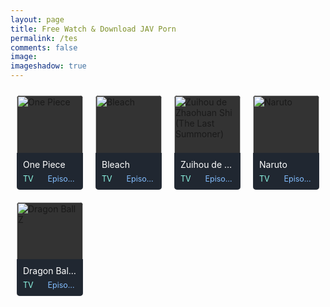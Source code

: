 ```yaml
---
layout: page
title: Free Watch & Download JAV Porn
permalink: /tes
comments: false
image: 
imageshadow: true
---
```

<style>
        .bs {
            float: left;
            width: 20%
        }

        .bs .bsx {
            overflow: hidden;
            margin: 7px;
            margin-bottom: 15px;
            transition: all .2s;
            -webkit-transition: all .2s;
            position: relative
        }

        .bs .bsx .limit {
            padding: 142% 0 0;
            position: relative;
            overflow: hidden;
            background: #333
        }

        .bs .bsx .limit .status {
            position: absolute;
            top: 7%;
            left: -34%;
            line-height: normal;
            color: #fff;
            text-transform: uppercase;
            z-index: 1;
            padding: 2px 0;
            font-size: 9px;
            width: 100%;
            text-align: center;
            background: #d33;
            -ms-transform: rotate(-45deg);
            -webkit-transform: rotate(-45deg);
            transform: rotate(-45deg)
        }

        .bs .bsx .limit .t {
            position: absolute;
            top: 0;
            z-index: 1;
            width: 100%;
            text-align: center;
            overflow: hidden
        }

        .bs .bsx .limit .b {
            position: absolute;
            bottom: -30px;
            color: #fff;
            z-index: 1;
            padding: 8px 0;
            width: 100%;
            text-align: center;
            background: rgba(34, 58, 101, .9);
            transition: all .2s;
            -webkit-transition: all .2s;
            -moz-transition: all .2s
        }

        .bs .bsx .limit img {
            width: 100%;
            height: auto;
            min-height: 120px;
            top: 0;
            position: absolute;
            transition: all .15s ease-out
        }

        .bs .bsx:hover .limit img {
            transform: scale(1.1);
            transition: all .15s ease-out
        }

        .bs .bsx .limit .t .type {
            margin-top: 5px;
            margin-left: 5px;
            font-size: 11px;
            padding: 1px 5px;
            border-radius: 1px;
            float: left;
            color: #eee;
            background: #673ab7
        }

        .bs .bsx .limit .t .ept {
            margin-top: 5px;
            margin-right: 5px;
            font-size: 11px;
            padding: 1px 5px;
            border-radius: 1px;
            float: right;
            color: #222;
            background: rgba(255, 255, 255, .9)
        }

        .bs .bsx .limit .t .type.TV {
            background: rgba(14, 175, 193, .8);
            color: #fff
        }

        .bs .bsx .limit .t .type.Movie {
            background: #218c4c
        }

        .bs .bsx .limit .t .type.OVA {
            background: #fb3a00
        }

        .bs .bsx .limit .b .bt {
            margin: 0 5px;
            font-family: Open Sans, sans-serif;
            font-size: 13px
        }

        .bs .bsx .limit .b .bt .tx {
            overflow: hidden;
            height: 36px;
            font-size: 12px
        }

        .bs .bsx .limit .b .bt .status {
            margin-top: 5px;
            overflow: hidden
        }

        .bs .bsx .limit .b .bt .status span {
            display: inline-block;
            color: #fff;
            background: #0c70de;
            padding: 2px 6px 2px 8px;
            border-radius: 2px;
            font-size: 12px
        }

        .bs .bsx:hover .limit .b {
            bottom: 0
        }

        .bs .bsx .limit .b .bt .tx b {
            font-weight: 400
        }

        .bs .bsx .limit .bt {
            position: absolute;
            bottom: 0;
            z-index: 1;
            width: 100%;
            color: #fff;
            font-size: 12.5px;
            overflow: hidden;
            background: linear-gradient(180deg, rgba(0, 0, 0, 0) 0%, rgba(0, 0, 0, .6) 30%, rgba(0, 0, 0, .8) 60%, rgba(0, 0, 0, .7) 100%);
            padding-bottom: 5px;
            padding-top: 12px
        }

        .bs .bsx .limit .bt span.epx {
            display: block;
            float: left;
            margin-left: 10px
        }

        .bs .bsx .limit .bt span.sb,
        .seventh .main-seven .limit .bt span.sb,
        .bxcl ul li .epl-sub .status,
        .meta .year .status,
        .bixbox.episodedl .epwrapper .epheader .entry-info .status {
            display: block;
            float: right;
            padding: 2px 5px;
            font-size: 12px;
            color: #111;
            margin-right: 5px;
            line-height: normal;
            border-radius: 3px;
            background: #ffa000
        }

        .bs .bsx .limit .bt span.sb.RAW,
        .seventh .main-seven .limit .bt span.sb.RAW,
        .bxcl ul li .epl-sub .status.RAW,
        .meta .year .status.RAW,
        .bixbox.episodedl .epwrapper .epheader .entry-info .status.RAW {
            background: rgba(14, 175, 193, .8);
            color: #fff
        }

        .bs .bsx .limit .bt span.sb.Dub,
        .seventh .main-seven .limit .bt span.sb.Dub,
        .bxcl ul li .epl-sub .status.Dub,
        .meta .year .status.Dub,
        .bixbox.episodedl .epwrapper .epheader .entry-info .status.Dub {
            background: #e32214;
            color: #fff
        }

        .bs .bsx .tt {
            height: 36px;
            overflow: hidden;
            font-size: .95em;
            margin: 8px 0;
            margin-bottom: 0;
            line-height: 1.25em;
            text-align: center
        }

        .bs .bsx .limit .ply {
            display: none;
            position: absolute;
            width: 100%;
            z-index: 1;
            height: 100%;
            top: 0;
            background: rgba(34, 58, 101, .7)
        }

        .bs .bsx .limit .ply .far {
            border-radius: 20%;
            -webkit-border-radius: 20%;
            -moz-border-radius: 20%;
            font-size: 45px;
            position: absolute;
            top: 50%;
            left: 50%;
            display: inline-block;
            text-align: center;
            line-height: 38px;
            margin-top: -20px;
            margin-left: -21px;
            speak: none;
            font-style: normal;
            font-weight: 400;
            font-variant: normal;
            text-transform: none;
            line-height: 1;
            -webkit-font-smoothing: antialiased;
            -moz-osx-font-smoothing: grayscale;
            color: #fff;
            line-height: 38px;
            transition: all .3s ease 0;
            -webkit-transition: all .3s ease 0;
            -moz-transition: all .3s ease 0
        }

        .bs .bsx:hover .limit .ply {
            display: block
        }

        .bs .bsx .limit .typez,
        .seventh .main-seven .limit .bt span.type,
        .stylesix .bsx .thumb .typez {
            position: absolute;
            top: 5px;
            right: 5px;
            font-size: 12px;
            padding: 2px 5px;
            line-height: normal;
            border-radius: 3px;
            z-index: 1;
            color: #fff;
            background: #333
        }

        .bs .bsx .limit .typez.TV,
        .seventh .main-seven .limit .bt span.type.TV,
        .stylesix .bsx .thumb .typez.TV {
            background: #0c70de
        }

        .bs .bsx .limit .typez.Movie,
        .seventh .main-seven .limit .bt span.type.Movie,
        .stylesix .bsx .thumb .typez.Movie {
            background: #9c27b0
        }

        .bs .bsx .limit .typez.Live,
        .seventh .main-seven .limit .bt span.type.Live,
        .stylesix .bsx .thumb .typez.Live {
            background: #ff5722
        }

        .bs .bsx .limit .typez.OVA,
        .seventh .main-seven .limit .bt span.type.OVA,
        .stylesix .bsx .thumb .typez.OVA {
            background: #2196f3
        }

        .bs .bsx .limit .typez.Special,
        .bs .bsx .limit .typez.ONA,
        .bs .bsx .limit .typez.BD,
        .bs .bsx .limit .typez.Music,
        .seventh .main-seven .limit .bt span.type.ONA,
        .seventh .main-seven .limit .bt span.type.BD,
        .seventh .main-seven .limit .bt span.type.Music,
        .stylesix .bsx .thumb .typez.Music {
            background: #f44336
        }

        .cts {
            font-size: 13px;
            line-height: 19px;
            overflow: hidden;
            height: 85px;
            overflow-y: scroll;
            padding: 5px;
            border: 1px solid #ddd
        }

        .cts p {
            margin: 0
        }

        .bs .bsx .tt h2,
        .bs.styletere .bsx .epdate h2 {
            font-size: .1px;
            margin: 0;
            height: 0;
            display: none
        }

        .bs.styletwo {
            width: 25%
        }

        .bs.styletwo .bsx .limit {
            padding: 65% 0 0;
            border-radius: 3px
        }

        .bs.styletere {
            width: 25%
        }

        .bs.styletere .bsx .limit {
            padding: 65% 0 0
        }

        .bs.styletere .tt {
            font-size: 13.5px;
            margin-bottom: 8px;
            height: auto;
            text-overflow: ellipsis;
            white-space: nowrap;
            overflow: hidden;
            font-weight: 500
        }

        .bs.styletere .bsx .epdate {
            font-size: 13px;
            margin-top: 7px;
            overflow: hidden
        }

        .bs.styletere .bsx .limit .typez {
            top: 5px;
            right: 5px;
            border-radius: 3px;
            padding: 3px 5px;
            line-height: 13px;
            font-size: 11px
        }

        .bs.styletere .bsx .limit .bt {
            background: 0 0;
            bottom: 5px;
            left: 5px
        }

        .bs.styletere .bsx .limit .bt span.sb {
            float: left;
            border-radius: 3px;
            padding: 3px 5px;
            line-height: 13px;
            font-size: 11px;
            text-transform: none
        }

        .bs.styletere .bsx .epdate .epx {
            float: left
        }

        .bs.styletere .bsx .epdate .datex {
            float: right;
            font-size: 11px;
            padding-top: 1px;
            color: #999
        }



	.text-center {
    text-align: center;
}
a.btn.btn-success.btn-lg {
    margin: 1rem auto;
    background: #0c70de !important;
    font-size: 1.5em;
    color: #fff;
    padding: 1rem 2rem;
    border-radius: 30px;
    position: relative;
    overflow: hidden;
    display: inline-block;
}
.row .col-md-8 {
    width: 66.66666667%;
		float: left;
}
.row .col-md-4 {
    float: left;
    width: 25%;
}
.col-md-3.col-sm-3{
    width: calc(25% - 14px);
    margin: 0 7px 14px;
    float: left;
    background: #2a2c31;
    border-radius: 0;
    position: relative;
}
.col-md-3.col-sm-3 article.article a img {
    width: 100%;
    height: 100%;
    max-height: 233px;
}
.content, .section .container-fluid {
    overflow: hidden;
    max-width: 1220px;
    margin: 0 auto;
    position: relative;
}
.row .wp-pagenavi {
    clear: both;
    text-align: center;
    margin: auto;
    padding: 30px 0;
}
span.current {
    width: 17px !important;
    height: 14px;
    color: black;
    background: #fff 5px;
    padding: 5px 10px;
    border-radius: 9px;
}
.col-md-3.col-sm-3 article.article {
    height: auto;
}
@media only screen and (max-width: 768px){
.row .col-md-8 {
    width: 100%;
}
.row .col-md-4 {
    width: 100%;
}
	.col-md-3.col-sm-3 {
    width: calc(50% - 14px);
}
.col-md-3.col-sm-3 article h4 {
    margin: 8px 0;
}

}

        .bs.styleegg {
            width: 25%
        }

        .bs.styleegg .bsx {
            border-radius: 5px;
            margin: 10px
        }

        .bs.styleegg .bsx .egghead {
            position: absolute;
            width: 100%;
            bottom: 0;
            background: rgba(31, 38, 49, .9);
            z-index: 1
        }

        .bs.styleegg .bsx .limit .bt {
            bottom: auto;
            background: 0 0;
            top: 0;
            padding-top: 7px
        }

        .bs.styleegg .bsx .tt {
            display: none
        }

        .bs.styleegg .bsx .egghead .eggtitle {
            color: #fff;
            margin: 10px;
            margin-bottom: 7px;
            text-overflow: ellipsis;
            overflow: hidden;
            white-space: nowrap;
            font-size: 14px
        }

        .bs.styleegg .bsx .egghead .eggmeta {
            display: flex;
            flex-wrap: nowrap;
            margin: 0 10px 10px
        }

        .bs.styleegg .bsx .egghead .eggmeta div {
            width: 85%;
            color: #fff;
            font-size: 12.5px;
            text-overflow: ellipsis;
            white-space: nowrap;
            overflow: hidden
        }

        .bs.styleegg .bsx .egghead .eggmeta .eggepisode {
            text-align: right;
            color: #82bdff;
            width: 100%
        }

        .bs.styleegg .bsx .egghead .eggmeta .eggtype.Movie {
            color: #e093ff
        }

        .bs.styleegg .bsx .egghead .eggmeta .eggtype.TV {
            color: #8ffae6
        }

        .bs.styleegg .bsx .egghead .eggmeta .eggtype.OVA,
        .bs.styleegg .bsx .egghead .eggmeta .eggtype.ONA {
            color: #ffb16e
        }

        .bs.styleegg .bsx .egghead .eggmeta .eggtype.Live,
        .bs.styleegg .bsx .egghead .eggmeta .eggtype.Music {
            color: #d2bdfc
        }

        .bs.styleegg .bsx .egghead .eggmeta .eggtype.Special {
            color: #3effed
        }

        .bs.styleegg .bsx .egghead .eggmeta .eggtype.BD {
            color: #89beff
        }
</style>

<article class="bs styleegg" itemscope="itemscope" itemtype="http://schema.org/CreativeWork">
    <div class="bsx"> <a href="https://oploverz.to/movie/one-piece-gfqsgfllib/" itemprop="url" class="tip" rel="725" data-hasqtip="0" oldtitle="One Piece Episode 1013 Subtitle Indonesia" title="">
            <div class="limit">
                <div class="hotbadge"><i class="fas fa-fire-alt"></i></div>
                <div class="bt"></div>
                <div class="ply"><i class="far fa-play-circle"></i></div>
                <div class="egghead">
                    <div class="eggtitle">One Piece</div>
                    <div class="eggmeta">
                        <div class="eggtype TV">TV</div>
                        <div class="eggepisode">Episode 990</div>
                    </div>
                </div> <img src="https://upload.oploverz.to/one-piece.jpg" class="ts-post-image wp-post-image attachment-medium_large size-medium_large" loading="lazy" itemprop="image" title="One Piece" width="247" height="350">
            </div>
        </a></div>
</article><article class="bs styleegg" itemscope="itemscope" itemtype="http://schema.org/CreativeWork">
    <div class="bsx"> <a href="https://oploverz.to/movie/bleach-l23txbvc6g/" itemprop="url" class="tip" rel="725" data-hasqtip="0" oldtitle="One Piece Episode 1013 Subtitle Indonesia" title="">
            <div class="limit">
                <div class="hotbadge"><i class="fas fa-fire-alt"></i></div>
                <div class="bt"></div>
                <div class="ply"><i class="far fa-play-circle"></i></div>
                <div class="egghead">
                    <div class="eggtitle">Bleach</div>
                    <div class="eggmeta">
                        <div class="eggtype TV">TV</div>
                        <div class="eggepisode">Episode 365</div>
                    </div>
                </div> <img src="https://upload.oploverz.to/bleach.jpg" class="ts-post-image wp-post-image attachment-medium_large size-medium_large" loading="lazy" itemprop="image" title="Bleach" width="247" height="350">
            </div>
        </a></div>
</article><article class="bs styleegg" itemscope="itemscope" itemtype="http://schema.org/CreativeWork">
    <div class="bsx"> <a href="https://oploverz.to/movie/zuihou-de-zhaohuan-shi-the-last-summoner-p6zo14nvtk/" itemprop="url" class="tip" rel="725" data-hasqtip="0" oldtitle="One Piece Episode 1013 Subtitle Indonesia" title="">
            <div class="limit">
                <div class="hotbadge"><i class="fas fa-fire-alt"></i></div>
                <div class="bt"></div>
                <div class="ply"><i class="far fa-play-circle"></i></div>
                <div class="egghead">
                    <div class="eggtitle">Zuihou de Zhaohuan Shi (The Last Summoner)</div>
                    <div class="eggmeta">
                        <div class="eggtype TV">TV</div>
                        <div class="eggepisode">Episode 12</div>
                    </div>
                </div> <img src="https://upload.oploverz.to/zuihou-de-zhaohuan-shi-the-last-summoner.jpg" class="ts-post-image wp-post-image attachment-medium_large size-medium_large" loading="lazy" itemprop="image" title="Zuihou de Zhaohuan Shi (The Last Summoner)" width="247" height="350">
            </div>
        </a></div>
</article><article class="bs styleegg" itemscope="itemscope" itemtype="http://schema.org/CreativeWork">
    <div class="bsx"> <a href="https://oploverz.to/movie/naruto-fpd9tbaguz/" itemprop="url" class="tip" rel="725" data-hasqtip="0" oldtitle="One Piece Episode 1013 Subtitle Indonesia" title="">
            <div class="limit">
                <div class="hotbadge"><i class="fas fa-fire-alt"></i></div>
                <div class="bt"></div>
                <div class="ply"><i class="far fa-play-circle"></i></div>
                <div class="egghead">
                    <div class="eggtitle">Naruto</div>
                    <div class="eggmeta">
                        <div class="eggtype TV">TV</div>
                        <div class="eggepisode">Episode 220</div>
                    </div>
                </div> <img src="https://upload.oploverz.to/naruto.jpg" class="ts-post-image wp-post-image attachment-medium_large size-medium_large" loading="lazy" itemprop="image" title="Naruto" width="247" height="350">
            </div>
        </a></div>
</article><article class="bs styleegg" itemscope="itemscope" itemtype="http://schema.org/CreativeWork">
    <div class="bsx"> <a href="https://oploverz.to/movie/dragon-ball-z-cmnxenrcj3/" itemprop="url" class="tip" rel="725" data-hasqtip="0" oldtitle="One Piece Episode 1013 Subtitle Indonesia" title="">
            <div class="limit">
                <div class="hotbadge"><i class="fas fa-fire-alt"></i></div>
                <div class="bt"></div>
                <div class="ply"><i class="far fa-play-circle"></i></div>
                <div class="egghead">
                    <div class="eggtitle">Dragon Ball Z</div>
                    <div class="eggmeta">
                        <div class="eggtype TV">TV</div>
                        <div class="eggepisode">Episode 291</div>
                    </div>
                </div> <img src="https://upload.oploverz.to/dragon-ball-z.jpg" class="ts-post-image wp-post-image attachment-medium_large size-medium_large" loading="lazy" itemprop="image" title="Dragon Ball Z" width="247" height="350">
            </div>
        </a></div>
</article>
